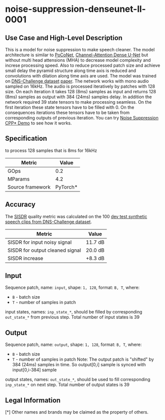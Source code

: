 # noise-suppression-denseunet-ll-0001

## Use Case and High-Level Description

This is a model for noise suppression to make speech cleaner.
The model architecture is similar to [PoCoNet](https://arxiv.org/abs/2008.04470), [Channel-Attention Dense U-Net](https://arxiv.org/abs/2001.11542) but without multi head attensions (MHA) to decrease model complexity and increse processing speed.
Also to reduce processed patch size and achieve small delay the pyramid structure along time axis is reduced and convolutions with dilation along time axis are used.
The model was trained on [DNS-Challenge dataset](https://github.com/microsoft/DNS-Challenge/blob/master/README.md) [paper](https://arxiv.org/abs/2101.01902).
The network works with mono audio sampled on 16kHz.
The audio is processed iteratively by patches with 128 size.
On each iteration it takes 128 (8ms) samples as input and returns 128 (8ms) samples as output with 384 (24ms) samples delay.
In addition the network required 39 state tensors to make processing seamless.
On the first iteration these state tensors have to be filled with 0.
On the consequences iterations these tensors have to be taken from corresponding outputs of previous iteration.
You can try [Noise Suppression CPP\* Demo](../../../demos/noise_suppression_demo/cpp/README.md) to see how it works.

## Specification

to process 128 samples that is 8ms for 16kHz

| Metric            | Value                 |
|-------------------|-----------------------|
| GOps              | 0.2                   |
| MParams           | 4.2                   |
| Source framework  | PyTorch\*             |
## Accuracy

The [SISDR](https://arxiv.org/abs/1811.02508) quality metric was calculated on the 100 [dev test synthetic speech clips from DNS-Challenge dataset](https://github.com/microsoft/DNS-Challenge/tree/icassp2021-final/datasets/ICASSP_dev_test_set/track_1/synthetic).


| Metric                          | Value         |
|---------------------------------|---------------|
| SISDR for input noisy signal    |    11.7    dB |
| SISDR for output cleaned signal |    20.0    dB |
| SISDR increase                  |    +8.3    dB |


## Input

Sequence patch, name: `input`, shape: `1, 128`, format: `B, T`, where:

 - `B` - batch size
 - `T` - number of samples in patch

input states, names: `inp_state_*`, should be filled by corresponding `out_state_*` from previous step. Total number of input states is 39

## Output

Sequence patch, name: `output`, shape: `1, 128`, format: `B, T`, where:

 - `B` - batch size
 - `T` - number of samples in patch
Note: The output patch is "shifted" by 384 (24ms) samples in time. So output[0,i] sample is synced with input[0,i-384] sample

output states, names: `out_state_*`, should be used to fill corresponding `inp_state_*` on next step. Total number of output states is 39

## Legal Information
[*] Other names and brands may be claimed as the property of others.
